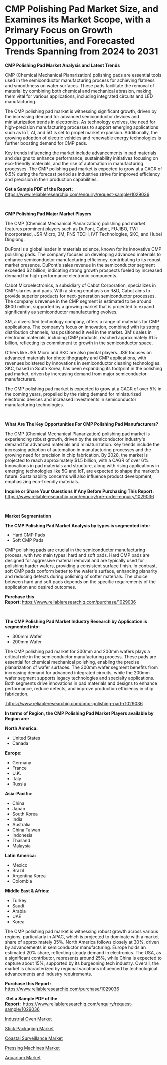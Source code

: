 <p><h1>CMP Polishing Pad Market Size, and Examines its Market Scope, with a Primary Focus on Growth Opportunities, and Forecasted Trends Spanning from 2024 to 2031</h1></p><p><strong>CMP Polishing Pad Market Analysis and Latest Trends</strong></p>
<p><p>CMP (Chemical Mechanical Planarization) polishing pads are essential tools used in the semiconductor manufacturing process for achieving flatness and smoothness on wafer surfaces. These pads facilitate the removal of material by combining both chemical and mechanical abrasion, making them vital for various applications, including integrated circuits and LED manufacturing.</p><p>The CMP polishing pad market is witnessing significant growth, driven by the increasing demand for advanced semiconductor devices and miniaturization trends in electronics. As technology evolves, the need for high-precision manufacturing processes to support emerging applications such as IoT, AI, and 5G is set to propel market expansion. Additionally, the growing adoption of electric vehicles and renewable energy technologies is further boosting demand for CMP pads.</p><p>Key trends influencing the market include advancements in pad materials and designs to enhance performance, sustainability initiatives focusing on eco-friendly materials, and the rise of automation in manufacturing processes. The CMP polishing pad market is expected to grow at a CAGR of 6.5% during the forecast period as industries strive for improved efficiency and precision in their production capabilities.</p></p>
<p><strong>Get a Sample PDF of the Report:&nbsp;</strong> <a href="https://www.reliableresearchiq.com/enquiry/request-sample/1029036">https://www.reliableresearchiq.com/enquiry/request-sample/1029036</a></p>
<p>&nbsp;</p>
<p><strong>CMP Polishing Pad Major Market Players</strong></p>
<p><p>The CMP (Chemical Mechanical Planarization) polishing pad market features prominent players such as DuPont, Cabot, FUJIBO, TWI Incorporated, JSR Micro, 3M, FNS TECH, IVT Technologies, SKC, and Hubei Dinglong. </p><p>DuPont is a global leader in materials science, known for its innovative CMP polishing pads. The company focuses on developing advanced materials to enhance semiconductor manufacturing efficiency, contributing to its robust market presence. DuPont's sales revenue in the semiconductor segment exceeded $2 billion, indicating strong growth prospects fueled by increased demand for high-performance electronic components.</p><p>Cabot Microelectronics, a subsidiary of Cabot Corporation, specializes in CMP slurries and pads. With a strong emphasis on R&D, Cabot aims to provide superior products for next-generation semiconductor processes. The company's revenue in the CMP segment is estimated to be around $600 million, supported by a growing market that is projected to expand significantly as semiconductor manufacturing evolves.</p><p>3M, a diversified technology company, offers a range of materials for CMP applications. The company's focus on innovation, combined with its strong distribution channels, has positioned it well in the market. 3M's sales in electronic materials, including CMP products, reached approximately $1.5 billion, reflecting its commitment to growth in the semiconductor space.</p><p>Others like JSR Micro and SKC are also pivotal players. JSR focuses on advanced materials for photolithography and CMP applications, with revenues bolstered by innovations in semiconductor cleaning technologies. SKC, based in South Korea, has been expanding its footprint in the polishing pad market, driven by increasing demand from major semiconductor manufacturers.</p><p>The CMP polishing pad market is expected to grow at a CAGR of over 5% in the coming years, propelled by the rising demand for miniaturized electronic devices and increased investments in semiconductor manufacturing technologies.</p></p>
<p>&nbsp;</p>
<p><strong>What Are The Key Opportunities For CMP Polishing Pad Manufacturers?</strong></p>
<p><p>The CMP (Chemical Mechanical Planarization) polishing pad market is experiencing robust growth, driven by the semiconductor industry's demand for advanced materials and miniaturization. Key trends include the increasing adoption of automation in manufacturing processes and the growing need for precision in chip fabrication. By 2028, the market is projected to reach approximately $1.5 billion, with a CAGR of over 6%. Innovations in pad materials and structure, along with rising applications in emerging technologies like 5G and IoT, are expected to shape the market's future. Sustainability concerns will also influence product development, emphasizing eco-friendly materials.</p></p>
<p><strong>Inquire or Share Your Questions If Any Before Purchasing This Report:</strong> <a href="https://www.reliableresearchiq.com/enquiry/pre-order-enquiry/1029036">https://www.reliableresearchiq.com/enquiry/pre-order-enquiry/1029036</a></p>
<p>&nbsp;</p>
<p><strong>Market Segmentation</strong></p>
<p><strong>The CMP Polishing Pad Market Analysis by types is segmented into:</strong></p>
<p><ul><li>Hard CMP Pads</li><li>Soft CMP Pads</li></ul></p>
<p><p>CMP polishing pads are crucial in the semiconductor manufacturing process, with two main types: hard and soft pads. Hard CMP pads are designed for aggressive material removal and are typically used for polishing harder wafers, providing a consistent surface finish. In contrast, soft CMP pads conform better to the wafer's surface, enhancing planarity and reducing defects during polishing of softer materials. The choice between hard and soft pads depends on the specific requirements of the application and desired outcomes.</p></p>
<p><strong>Purchase this Report:&nbsp;</strong><a href="https://www.reliableresearchiq.com/purchase/1029036">https://www.reliableresearchiq.com/purchase/1029036</a></p>
<p>&nbsp;</p>
<p><strong>The CMP Polishing Pad Market Industry Research by Application is segmented into:</strong></p>
<p><ul><li>300mm Wafer</li><li>200mm Wafer</li></ul></p>
<p><p>The CMP polishing pad market for 300mm and 200mm wafers plays a critical role in the semiconductor manufacturing process. These pads are essential for chemical mechanical polishing, enabling the precise planarization of wafer surfaces. The 300mm wafer segment benefits from increasing demand for advanced integrated circuits, while the 200mm wafer segment supports legacy technologies and specialty applications. Both segments drive innovations in pad materials and designs to enhance performance, reduce defects, and improve production efficiency in chip fabrication.</p></p>
<p><a href="https://www.reliableresearchiq.com/cmp-polishing-pad-r1029036">&nbsp;https://www.reliableresearchiq.com/cmp-polishing-pad-r1029036</a></p>
<p><strong>In terms of Region, the CMP Polishing Pad Market Players available by Region are:</strong></p>
<p>
    <p> <strong> North America: </strong>
        <ul>
            <li>United States</li>
            <li>Canada</li>
        </ul>
        </p> 
    <p> <strong> Europe: </strong>
        <ul>
            <li>Germany</li>
            <li>France</li>
            <li>U.K.</li>
            <li>Italy</li>
            <li>Russia</li>
        </ul>
        </p> 
    <p> <strong> Asia-Pacific: </strong>
        <ul>
            <li>China</li>
            <li>Japan</li>
            <li>South Korea</li>
            <li>India</li>
            <li>Australia</li>
            <li>China Taiwan</li>
            <li>Indonesia</li>
            <li>Thailand</li>
            <li>Malaysia</li>
        </ul>
        </p> 
    <p> <strong> Latin America: </strong>
        <ul>
            <li>Mexico</li>
            <li>Brazil</li>
            <li>Argentina Korea</li>
            <li>Colombia</li>
        </ul>
        </p> 
    <p> <strong> Middle East & Africa: </strong>
        <ul>
            <li>Turkey</li>
            <li>Saudi</li>
            <li>Arabia</li>
            <li>UAE</li>
            <li>Korea</li>
        </ul>
    </p>
    </p>
<p><p>The CMP polishing pad market is witnessing robust growth across various regions, particularly in APAC, which is projected to dominate with a market share of approximately 35%. North America follows closely at 30%, driven by advancements in semiconductor manufacturing. Europe holds an estimated 20% share, reflecting steady demand in electronics. The USA, as a significant contributor, represents around 25%, while China is expected to capture about 15%, supported by its burgeoning tech industry. Overall, the market is characterized by regional variations influenced by technological advancements and industry requirements.</p></p>
<p><strong>Purchase this Report: </strong><a href="https://www.reliableresearchiq.com/purchase/1029036">https://www.reliableresearchiq.com/purchase/1029036</a></p>
<p>&nbsp;<strong>Get a Sample PDF of the Report:&nbsp;&nbsp;</strong><a href="https://www.reliableresearchiq.com/enquiry/request-sample/1029036">https://www.reliableresearchiq.com/enquiry/request-sample/1029036</a></p>
<p><strong></strong></p>
<p><p><a href="https://www.linkedin.com/pulse/industrial-oven-market-report-product-type-curingovensbakingovensdryingovensother-u2yxc?trackingId=EugloAmvRsWt%2Ftmov6O7qA%3D%3D">Industrial Oven Market</a></p><p><a href="https://www.linkedin.com/pulse/navigating-global-stick-packaging-market-from-trends-strategy-1rzxf?trackingId=Qa9pwOB1S9GDGajSwRVc6g%3D%3D">Stick Packaging Market</a></p><p><a href="https://www.linkedin.com/pulse/global-coastal-surveillance-market-share-growth-opportunities-shidc?trackingId=3WvgEDKFRBmHV6bYKIZEIw%3D%3D">Coastal Surveillance Market</a></p><p><a href="https://www.linkedin.com/pulse/pressing-machines-market-industry-trends-forecast-period-from-js9xc?trackingId=1RW2Fs03SwmUXt1kuDzNQw%3D%3D">Pressing Machines Market</a></p><p><a href="https://www.linkedin.com/pulse/comprehensive-analysis-global-aquarium-market-growth-trends-opkxc?trackingId=qvI9gPmSQwWCglP1sQEpLA%3D%3D">Aquarium Market</a></p></p>